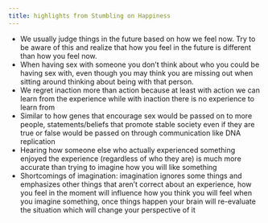 ```yaml
---
title: highlights from Stumbling on Happiness
---
```


- We usually judge things in the future based on how we feel now. Try to be aware of this and realize that how you feel in the future is different than how you feel now.
- When having sex with someone you don’t think about who you could be having sex with, even though you may think you are missing out when sitting around thinking about being with that person.
- We regret inaction more than action because at least with action we can learn from the experience while with inaction there is no experience to learn from
- Similar to how genes that encourage sex would be passed on to more people, statements/beliefs that promote stable society even if they are true or false would be passed on through communication like DNA replication
- Hearing how someone else who actually experienced something enjoyed the experience (regardless of who they are) is much more accurate than trying to imagine how you will like something
- Shortcomings of imagination: imagination ignores some things and emphasizes other things that aren’t correct about an experience, how you feel in the moment will influence how you think you will feel when you imagine something, once things happen your brain will re-evaluate the situation which will change your perspective of it